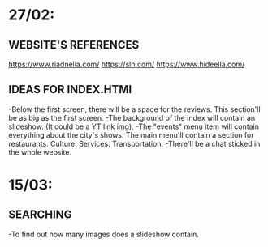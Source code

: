 # 27/02:

## WEBSITE'S REFERENCES

https://www.riadnelia.com/
https://slh.com/
https://www.hideella.com/



## IDEAS FOR INDEX.HTMl
-Below the first screen, there will be a space for the reviews.
This section'll be as big as the first screen.
-The background of the index will contain an slideshow. (It could  be a YT link img).
-The "events" menu item will contain everything about the city's shows.
The main menu'll contain a section for restaurants. Culture.  Services.
Transportation.
-There'll be a chat sticked in the whole website.



# 15/03:

## SEARCHING
-To find out how many images does a slideshow contain.
